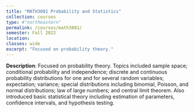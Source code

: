 ```yaml
---
title: "MATH3081 Probability and Statistics"
collection: courses
type: #"northeastern"
permalink: /courses/math3081/ 
semester: Fall 2022
location: 
classes: wide
excerpt: "Focused on probability theory."
---
```


**Description**: Focused on probability theory. Topics included sample space; conditional probability and independence; discrete and continuous probability distributions for one and for several random variables; expectation; variance; special distributions including binomial, Poisson, and normal distributions; law of large numbers; and central limit theorem. Also introduced basic statistical theory including estimation of parameters, confidence intervals, and hypothesis testing.